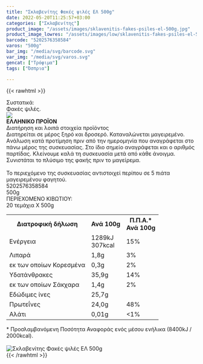```yaml
---
title: "Σκλαβενίτης Φακές ψιλές ΕΛ 500g"
date: 2022-05-20T11:25:57+03:00
categories: ["Σκλαβενίτης"]
product_image: "/assets/images/sklavenitis-fakes-psiles-el-500g.jpg"
product_image_lowres: "/assets/images/low/sklavenitis-fakes-psiles-el-500g.jpg"
barcode: "5202576358584"
varos: "500g"
bar_img: "/media/svg/barcode.svg"
var_img: "/media/svg/varos.svg"
gencat: ["Τρόφιμα"]
tags: ["Όσπρια"]

---
```

{{< rawhtml >}}

<div class="sload475"><div class="product"><div id="sistatika">Συστατικά:</div><div class="alltext">Φακές ψιλές.</div><div id="flag"><div id="flagimage"><img src="/media/icons/gr.svg"></div><span id="flagtext"><b>ΕΛΛΗΝΙΚΟ ΠΡΟΪΟΝ</b></span></div><div id="loipa">Διατήρηση και λοιπά στοιχεία προϊόντος</div><div class="alltext">Διατηρείται σε μέρος ξηρό και δροσερό. Καταναλώνεται μαγειρεμένο. Aνάλωση κατά προτίμηση πριν από την ημερομηνία που αναγράφεται στο πάνω μέρος της συσκευασίας. Στο ίδιο σημείο αναγράφεται και ο αριθμός παρτίδας. Κλείνουμε καλά τη συσκευασία μετά από κάθε άνοιγμα. Συνιστάται το πλύσιμο της φακής πριν το μαγείρεμα.<br><br>Το περιεχόμενο της συσκευασίας αντιστοιχεί περίπου σε 5 πιάτα μαγειρεμένου φαγητού.</div><div id="barcode"><div id="barimage1"></div><span id="bartext">5202576358584</span></div><div id="varos"><div id="varosimage1"></div><span id="varostext">500g</span></div><div id="kivotio">ΠΕΡΙΕΧΟΜΕΝΟ ΚΙΒΩΤΙΟΥ:<br>20 τεμάχια Χ 500g</div><div class="tabout"><table id="diatable"><tbody><tr><th>Διατροφική δήλωση</th><th>Ανά 100g</th><th>Π.Π.Α.*<br>Ανά 100g</th></tr><tr><td class="texr2">Ενέργεια</td><td class="texr">1289kJ<br>307kcal</td><td class="texr">15%</td></tr><tr><td class="texr2">Λιπαρά</td><td class="texr">1,8g</td><td class="texr">3%</td></tr><tr><td class="gray">εκ των οποίων Κορεσµένα</td><td class="gray2">0,3g</td><td class="gray2">2%</td></tr><tr><td class="texr2">Yδατάνθρακες</td><td class="texr">35,9g</td><td class="texr">14%</td></tr><tr><td class="gray">εκ των οποίων Σάκχαρα</td><td class="gray2">1,4g</td><td class="gray2">2%</td></tr><tr><td class="texr2">Eδώδιμες ίνες</td><td class="texr">25,7g</td><td class="texr"></td></tr><tr><td class="texr2">Πρωτεΐνες</td><td class="texr">24,0g</td><td class="texr">48%</td></tr><tr><td class="texr2">Αλάτι</td><td class="texr">0,01g</td><td class="texr">&lt;1%</td></tr></tbody></table></div><div class="alltext">* Προσλαμβανόμενη Ποσότητα Αναφοράς ενός μέσου ενήλικα (8400kJ / 2000kcal).</div><br><div class="pimg"><img alt="Σκλαβενίτης Φακές ψιλές ΕΛ 500g" title="Σκλαβενίτης Φακές ψιλές ΕΛ 500g" src="/assets/images/sklavenitis-fakes-psiles-el-500g.jpg"></div></div></div>
{{< /rawhtml >}}


